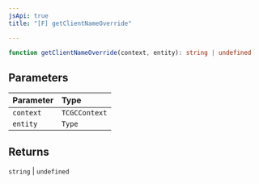 ```yaml
---
jsApi: true
title: "[F] getClientNameOverride"

---
```

```ts
function getClientNameOverride(context, entity): string | undefined
```

## Parameters

| Parameter | Type |
| :------ | :------ |
| `context` | `TCGCContext` |
| `entity` | `Type` |

## Returns

`string` \| `undefined`
